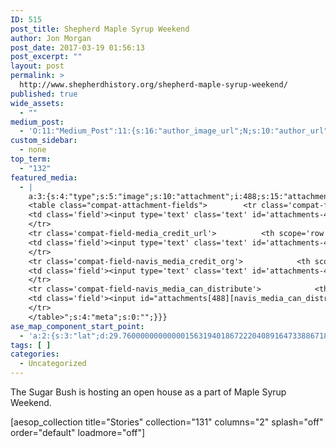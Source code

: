 ```yaml
---
ID: 515
post_title: Shepherd Maple Syrup Weekend
author: Jon Morgan
post_date: 2017-03-19 01:56:13
post_excerpt: ""
layout: post
permalink: >
  http://www.shepherdhistory.org/shepherd-maple-syrup-weekend/
published: true
wide_assets:
  - ""
medium_post:
  - 'O:11:"Medium_Post":11:{s:16:"author_image_url";N;s:10:"author_url";N;s:11:"byline_name";N;s:12:"byline_email";N;s:10:"cross_link";s:2:"no";s:2:"id";N;s:21:"follower_notification";s:3:"yes";s:7:"license";s:19:"all-rights-reserved";s:14:"publication_id";s:12:"881fb60cdbf3";s:6:"status";s:4:"none";s:3:"url";N;}'
custom_sidebar:
  - none
top_term:
  - "132"
featured_media:
  - |
    a:3:{s:4:"type";s:5:"image";s:10:"attachment";i:488;s:15:"attachment_data";a:31:{s:2:"id";i:488;s:5:"title";s:5:"image";s:8:"filename";s:13:"image-17.jpeg";s:3:"url";s:71:"http://www.shepherdhistory.org/wp-content/uploads/2017/03/image-17.jpeg";s:4:"link";s:40:"http://www.shepherdhistory.org/image-19/";s:3:"alt";s:0:"";s:6:"author";s:1:"1";s:11:"description";s:0:"";s:7:"caption";s:0:"";s:4:"name";s:8:"image-19";s:6:"status";s:7:"inherit";s:10:"uploadedTo";i:0;s:4:"date";i:1489862469000;s:8:"modified";i:1489862469000;s:9:"menuOrder";i:0;s:4:"mime";s:10:"image/jpeg";s:4:"type";s:5:"image";s:7:"subtype";s:4:"jpeg";s:4:"icon";s:67:"http://www.shepherdhistory.org/wp-includes/images/media/default.png";s:13:"dateFormatted";s:14:"March 18, 2017";s:6:"nonces";a:3:{s:6:"update";s:10:"3c0e6187a1";s:6:"delete";s:10:"219c077f73";s:4:"edit";s:10:"1974b151c4";}s:8:"editLink";s:69:"http://www.shepherdhistory.org/wp-admin/post.php?post=488&action=edit";s:4:"meta";b:0;s:10:"authorName";s:10:"Jon Morgan";s:15:"filesizeInBytes";i:66610;s:21:"filesizeHumanReadable";s:5:"65 KB";s:6:"height";i:480;s:5:"width";i:960;s:11:"orientation";s:9:"landscape";s:5:"sizes";a:4:{s:9:"thumbnail";a:4:{s:6:"height";i:140;s:5:"width";i:140;s:3:"url";s:79:"http://www.shepherdhistory.org/wp-content/uploads/2017/03/image-17-140x140.jpeg";s:11:"orientation";s:9:"landscape";}s:6:"medium";a:4:{s:6:"height";i:168;s:5:"width";i:336;s:3:"url";s:79:"http://www.shepherdhistory.org/wp-content/uploads/2017/03/image-17-336x168.jpeg";s:11:"orientation";s:9:"landscape";}s:5:"large";a:4:{s:6:"height";i:386;s:5:"width";i:771;s:3:"url";s:79:"http://www.shepherdhistory.org/wp-content/uploads/2017/03/image-17-771x386.jpeg";s:11:"orientation";s:9:"landscape";}s:4:"full";a:4:{s:3:"url";s:71:"http://www.shepherdhistory.org/wp-content/uploads/2017/03/image-17.jpeg";s:6:"height";i:480;s:5:"width";i:960;s:11:"orientation";s:9:"landscape";}}s:6:"compat";a:2:{s:4:"item";s:1710:"<input type="hidden" name="attachments[488][menu_order]" value="0" /><p class="media-types media-types-required-info">Required fields are marked <span class="required">*</span></p>
    <table class="compat-attachment-fields">		<tr class='compat-field-media_credit'>			<th scope='row' class='label'><label for='attachments-488-media_credit'><span class='alignleft'>Credit</span><br class='clear' /></label></th>
    <td class='field'><input type='text' class='text' id='attachments-488-media_credit' name='attachments[488][media_credit]' value=''  /></td>
    </tr>
    <tr class='compat-field-media_credit_url'>			<th scope='row' class='label'><label for='attachments-488-media_credit_url'><span class='alignleft'>Credit URL</span><br class='clear' /></label></th>
    <td class='field'><input type='text' class='text' id='attachments-488-media_credit_url' name='attachments[488][media_credit_url]' value=''  /></td>
    </tr>
    <tr class='compat-field-navis_media_credit_org'>			<th scope='row' class='label'><label for='attachments-488-navis_media_credit_org'><span class='alignleft'>Organization</span><br class='clear' /></label></th>
    <td class='field'><input type='text' class='text' id='attachments-488-navis_media_credit_org' name='attachments[488][navis_media_credit_org]' value=''  /></td>
    </tr>
    <tr class='compat-field-navis_media_can_distribute'>			<th scope='row' class='label'><label for='attachments-488-navis_media_can_distribute'><span class='alignleft'>Can<br />distribute?</span><br class='clear' /></label></th>
    <td class='field'><input id="attachments[488][navis_media_can_distribute]" name="attachments[488][navis_media_can_distribute]" type="checkbox" value="1"  /></td>
    </tr>
    </table>";s:4:"meta";s:0:"";}}}
ase_map_component_start_point:
  - 'a:2:{s:3:"lat";d:29.760000000000001563194018672220408916473388671875;s:3:"lng";d:-95.3799999999999954525264911353588104248046875;}'
tags: [ ]
categories:
  - Uncategorized
---
```

The Sugar Bush is hosting an open house as a part of Maple Syrup Weekend.

[aesop_collection title="Stories" collection="131" columns="2" splash="off" order="default" loadmore="off"]